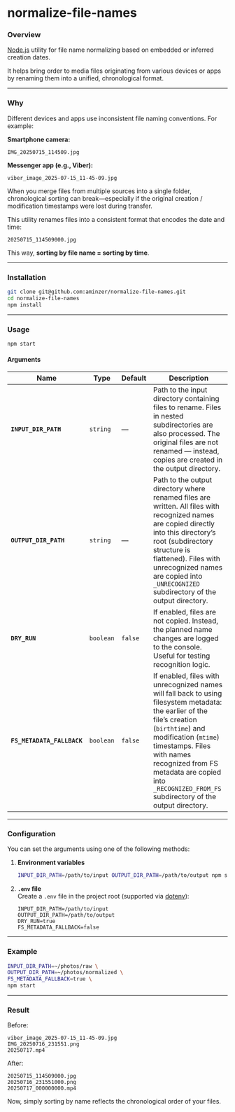 # normalize-file-names

### Overview

[Node.js](https://nodejs.org) utility for file name normalizing based on embedded or inferred creation dates.

It helps bring order to media files originating from various devices or apps by renaming them into a unified, chronological format.

---

### Why

Different devices and apps use inconsistent file naming conventions.
For example:

**Smartphone camera:**

```
IMG_20250715_114509.jpg
```

**Messenger app (e.g., Viber):**

```
viber_image_2025-07-15_11-45-09.jpg
```

When you merge files from multiple sources into a single folder, chronological sorting can break—especially if the original creation / modification timestamps were lost during transfer.

This utility renames files into a consistent format that encodes the date and time:

```
20250715_114509000.jpg
```

This way, **sorting by file name = sorting by time**.

---

### Installation

```bash
git clone git@github.com:aminzer/normalize-file-names.git
cd normalize-file-names
npm install
```

---

### Usage

```bash
npm start
```

#### Arguments

| Name                       | Type      | Default | Description                                                                                                                                                                                                                   |
| -------------------------- | --------- | ------- | ----------------------------------------------------------------------------------------------------------------------------------------------------------------------------------------------------------------------------- |
| **`INPUT_DIR_PATH`**       | `string`  | —       | Path to the input directory containing files to rename. Files in nested subdirectories are also processed. The original files are not renamed — instead, copies are created in the output directory.                          |
| **`OUTPUT_DIR_PATH`**      | `string`  | —       | Path to the output directory where renamed files are written. All files with recognized names are copied directly into this directory’s root (subdirectory structure is flattened). Files with unrecognized names are copied into `_UNRECOGNIZED` subdirectory of the output directory. |
| **`DRY_RUN`**              | `boolean` | `false` | If enabled, files are not copied. Instead, the planned name changes are logged to the console. Useful for testing recognition logic.                                                                                          |
| **`FS_METADATA_FALLBACK`** | `boolean` | `false` | If enabled, files with unrecognized names will fall back to using filesystem metadata: the earlier of the file’s creation (`birthtime`) and modification (`mtime`) timestamps. Files with names recognized from FS metadata are copied into `_RECOGNIZED_FROM_FS` subdirectory of the output directory.

---

### Configuration

You can set the arguments using one of the following methods:

1. **Environment variables**
   ```bash
   INPUT_DIR_PATH=/path/to/input OUTPUT_DIR_PATH=/path/to/output npm start
   ```

2. **`.env` file**  
   Create a `.env` file in the project root (supported via [dotenv](https://www.npmjs.com/package/dotenv)):

   ```env
   INPUT_DIR_PATH=/path/to/input
   OUTPUT_DIR_PATH=/path/to/output
   DRY_RUN=true
   FS_METADATA_FALLBACK=false
   ```

---

### Example

```bash
INPUT_DIR_PATH=~/photos/raw \
OUTPUT_DIR_PATH=~/photos/normalized \
FS_METADATA_FALLBACK=true \
npm start
```

---

### Result

Before:
```
viber_image_2025-07-15_11-45-09.jpg
IMG_20250716_231551.png
20250717.mp4
```

After:
```
20250715_114509000.jpg
20250716_231551000.png
20250717_000000000.mp4
```

Now, simply sorting by name reflects the chronological order of your files.
